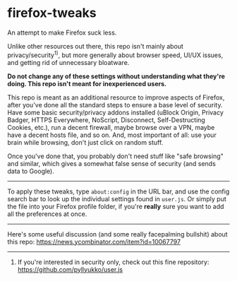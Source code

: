 # firefox-tweaks
An attempt to make Firefox suck less. 

Unlike other resources out there, this repo isn't mainly about privacy/security<sup>1)</sup>, but more generally about browser speed, UI/UX issues, and getting rid of unnecessary bloatware.

**Do not change any of these settings without understanding what they're doing. This repo isn't meant for inexperienced users.** 

This repo is meant as an additional resource to improve aspects of Firefox, after you've done all the standard steps to ensure a base level of security. Have some basic security/privacy addons installed (uBlock Origin, Privacy Badger, HTTPS Everywhere, NoScript, Disconnect, Self-Destructing Cookies, etc.), run a decent firewall, maybe browse over a VPN, maybe have a decent hosts file, and so on. And, most important of all: use your brain while browsing, don't just click on random stuff.

Once you've done that, you probably don't need stuff like "safe browsing" and similar, which gives a somewhat false sense of security (and sends data to Google).

---

To apply these tweaks, type `about:config` in the URL bar, and use the config search bar to look up the individual settings found in `user.js`. Or simply put the file into your Firefox profile folder, if you're **really** sure you want to add all the preferences at once.

---

Here's some useful discussion (and some really facepalming bullshit) about this repo: https://news.ycombinator.com/item?id=10067797

---

1) If you're interested in security only, check out this fine repository: https://github.com/pyllyukko/user.js

